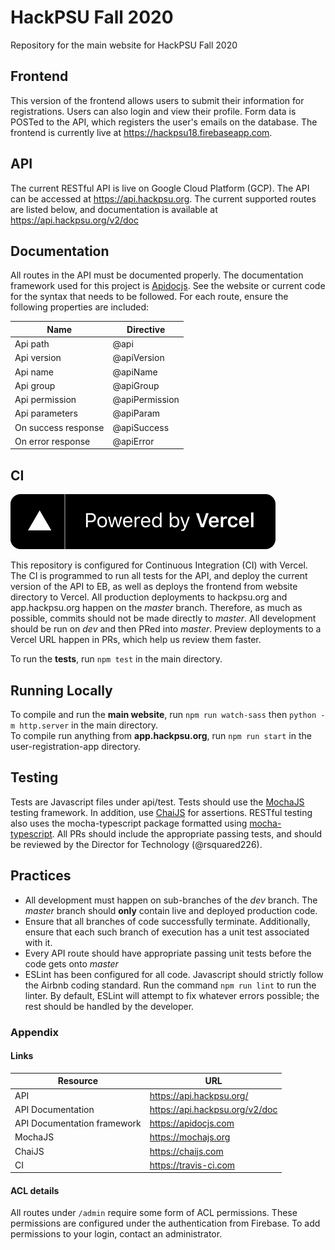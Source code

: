 # HackPSU Fall 2020
Repository for the main website for HackPSU Fall 2020


## Frontend

This version of the frontend allows users to submit their information for registrations. Users can also login and view their profile. Form data is POSTed to the API, which registers the user's emails on the database. The frontend is currently live at https://hackpsu18.firebaseapp.com.

## API

The current RESTful API is live on Google Cloud Platform (GCP). The API can be accessed at https://api.hackpsu.org. The current supported routes are listed below, and documentation is available at https://api.hackpsu.org/v2/doc

## Documentation

All routes in the API must be documented properly. The documentation framework used for this project is [Apidocjs](https://apidocjs.com). See the website or current code for the syntax that needs to be followed. For each route, ensure
the following properties are included:

Name | Directive
------------ | -------------
Api path | @api
Api version | @apiVersion
Api name | @apiName
Api group | @apiGroup
Api permission | @apiPermission
Api parameters | @apiParam
On success response | @apiSuccess
On error response | @apiError



## CI

[![Vercel Logo](/website/assets/images/sponsors/powered-by-vercel.svg)](https://vercel.com?utm_source=HackPSU&utm_campaign=oss)


This repository is configured for Continuous Integration (CI) with Vercel.
The CI is programmed to run all tests for the API, and deploy the current version of the API to EB, as well as deploys the frontend from website directory to Vercel.
All production deployments to hackpsu.org and app.hackpsu.org happen on the _master_ branch. Therefore, as much as possible, commits should not be made directly to _master_. All development should be run on _dev_
and then PRed into _master_. Preview deployments to a Vercel URL happen in PRs, which help us review them faster.

To run the **tests**, run `npm test` in the main directory. </br>

## Running Locally
To compile and run the **main website**, run `npm run watch-sass` then `python -m http.server` in the main directory. </br>
To compile run anything from **app.hackpsu.org**, run `npm run start` in the user-registration-app directory.

## Testing

Tests are Javascript files under api/test. Tests should use the [MochaJS](http://Mochajs.org) testing framework. In addition, use
[ChaiJS](http://chaijs.com) for assertions. RESTful testing also uses the mocha-typescript package formatted using [mocha-typescript](https://www.npmjs.com/package/mocha-typescript).
All PRs should include the appropriate passing tests, and should be reviewed by the Director for Technology (@rsquared226).


## Practices
- All development must happen on sub-branches of the _dev_ branch. The _master_ branch should **only** contain live and deployed production code.
- Ensure that all branches of code successfully terminate. Additionally, ensure that each such branch of execution has a unit test associated with it.
- Every API route should have appropriate passing unit tests before the code gets onto _master_
- ESLint has been configured for all code. Javascript should strictly follow the Airbnb coding standard. Run the command `npm run lint` to run the linter.
By default, ESLint will attempt to fix whatever errors possible; the rest should be handled by the developer.


### Appendix

#### Links
Resource | URL
------------ | -------------
 API | https://api.hackpsu.org/
 API Documentation | https://api.hackpsu.org/v2/doc
 API Documentation framework | https://apidocjs.com
 MochaJS | https://mochajs.org
 ChaiJS | https://chaijs.com
 CI | https://travis-ci.com

 #### ACL details
 All routes under ```/admin``` require some form of ACL permissions. These permissions are configured
 under the authentication from Firebase. To add permissions to your login, contact an administrator.


